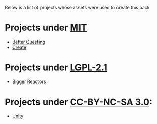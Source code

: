 Below is a list of projects whose assets were used to create this pack 

# Projects under [MIT]()
* [Better Questing](https://www.curseforge.com/minecraft/mc-mods/better-questing)
* [Create](https://www.curseforge.com/minecraft/mc-mods/create)
# Projects under [LGPL-2.1](https://www.gnu.org/licenses/old-licenses/lgpl-2.1.txt)
* [Bigger Reactors](https://www.curseforge.com/minecraft/mc-mods/biggerreactors)
# Projects under [CC-BY-NC-SA 3.0](https://creativecommons.org/licenses/by-nc-sa/3.0/):
* [Unity](https://www.curseforge.com/minecraft/texture-packs/unity)